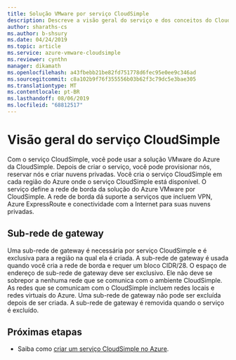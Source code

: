 ```yaml
---
title: Solução VMware por serviço CloudSimple
description: Descreve a visão geral do serviço e dos conceitos do CloudSimple.
author: sharaths-cs
ms.author: b-shsury
ms.date: 04/24/2019
ms.topic: article
ms.service: azure-vmware-cloudsimple
ms.reviewer: cynthn
manager: dikamath
ms.openlocfilehash: a43fbebb21be82fd751778d6fec95e0ee9c346ad
ms.sourcegitcommit: c8a102b9f76f355556b03b62f3c79dc5e3bae305
ms.translationtype: MT
ms.contentlocale: pt-BR
ms.lasthandoff: 08/06/2019
ms.locfileid: "68812517"
---
```

# <a name="cloudsimple-service-overview"></a>Visão geral do serviço CloudSimple

Com o serviço CloudSimple, você pode usar a solução VMware do Azure da CloudSimple. Depois de criar o serviço, você pode provisionar nós, reservar nós e criar nuvens privadas. Você cria o serviço CloudSimple em cada região do Azure onde o serviço CloudSimple está disponível. O serviço define a rede de borda da solução do Azure VMware por CloudSimple. A rede de borda dá suporte a serviços que incluem VPN, Azure ExpressRoute e conectividade com a Internet para suas nuvens privadas.

## <a name="gateway-subnet"></a>Sub-rede de gateway

Uma sub-rede de gateway é necessária por serviço CloudSimple e é exclusiva para a região na qual ela é criada. A sub-rede de gateway é usada quando você cria a rede de borda e requer um bloco CIDR/28. O espaço de endereço de sub-rede de gateway deve ser exclusivo. Ele não deve se sobrepor a nenhuma rede que se comunica com o ambiente CloudSimple. As redes que se comunicam com o CloudSimple incluem redes locais e redes virtuais do Azure. Uma sub-rede de gateway não pode ser excluída depois de ser criada. A sub-rede de gateway é removida quando o serviço é excluído.

## <a name="next-steps"></a>Próximas etapas

* Saiba como [criar um serviço CloudSimple no Azure](quickstart-create-cloudsimple-service.md).
